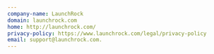 ```yaml
---
company-name: LaunchRock
domain: launchrock.com
home: http://launchrock.com/
privacy-policy: https://www.launchrock.com/legal/privacy-policy
email: support@launchrock.com.
---
```




